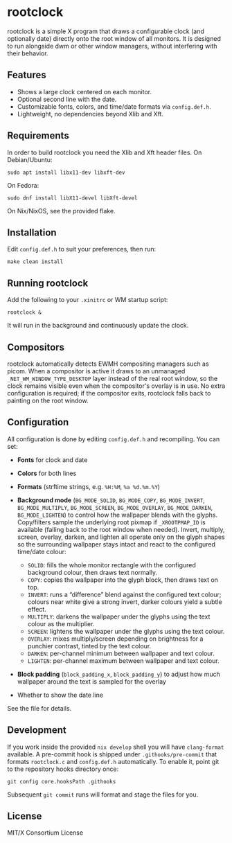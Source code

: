 # rootclock

rootclock is a simple X program that draws a configurable clock (and optionally date) directly onto the root window of all monitors.
It is designed to run alongside dwm or other window managers, without interfering with their behavior.

## Features

* Shows a large clock centered on each monitor.
* Optional second line with the date.
* Customizable fonts, colors, and time/date formats via `config.def.h`.
* Lightweight, no dependencies beyond Xlib and Xft.

## Requirements

In order to build rootclock you need the Xlib and Xft header files.
On Debian/Ubuntu:

```
sudo apt install libx11-dev libxft-dev
```

On Fedora:

```
sudo dnf install libX11-devel libXft-devel
```

On Nix/NixOS, see the provided flake.

## Installation

Edit `config.def.h` to suit your preferences, then run:

```
make clean install
```

## Running rootclock

Add the following to your `.xinitrc` or WM startup script:

```
rootclock &
```

It will run in the background and continuously update the clock.

## Compositors

rootclock automatically detects EWMH compositing managers such as picom. When a compositor is active it draws to an unmanaged `_NET_WM_WINDOW_TYPE_DESKTOP` layer instead of the real root window, so the clock remains visible even when the compositor's overlay is in use. No extra configuration is required; if the compositor exits, rootclock falls back to painting on the root window.

## Configuration

All configuration is done by editing `config.def.h` and recompiling.
You can set:

* **Fonts** for clock and date
* **Colors** for both lines
* **Formats** (strftime strings, e.g. `%H:%M`, `%a %d.%m.%Y`)
* **Background mode** (`BG_MODE_SOLID`, `BG_MODE_COPY`, `BG_MODE_INVERT`, `BG_MODE_MULTIPLY`, `BG_MODE_SCREEN`, `BG_MODE_OVERLAY`, `BG_MODE_DARKEN`, `BG_MODE_LIGHTEN`) to control how the wallpaper blends with the glyphs. Copy/filters sample the underlying root pixmap if `_XROOTPMAP_ID` is available (falling back to the root window when needed). Invert, multiply, screen, overlay, darken, and lighten all operate only on the glyph shapes so the surrounding wallpaper stays intact and react to the configured time/date colour:

  - `SOLID`: fills the whole monitor rectangle with the configured background colour, then draws text normally.
  - `COPY`: copies the wallpaper into the glyph block, then draws text on top.
  - `INVERT`: runs a “difference” blend against the configured text colour; colours near white give a strong invert, darker colours yield a subtle effect.
  - `MULTIPLY`: darkens the wallpaper under the glyphs using the text colour as the multiplier.
  - `SCREEN`: lightens the wallpaper under the glyphs using the text colour.
  - `OVERLAY`: mixes multiply/screen depending on brightness for a punchier contrast, tinted by the text colour.
  - `DARKEN`: per-channel minimum between wallpaper and text colour.
  - `LIGHTEN`: per-channel maximum between wallpaper and text colour.

* **Block padding** (`block_padding_x`, `block_padding_y`) to adjust how much wallpaper around the text is sampled for the overlay
* Whether to show the date line

See the file for details.

## Development

If you work inside the provided `nix develop` shell you will have `clang-format`
available. A pre-commit hook is shipped under `.githooks/pre-commit` that
formats `rootclock.c` and `config.def.h` automatically. To enable it, point git
to the repository hooks directory once:

```
git config core.hooksPath .githooks
```

Subsequent `git commit` runs will format and stage the files for you.

## License

MIT/X Consortium License
